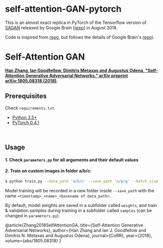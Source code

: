 # self-attention-GAN-pytorch

This is an almost exact replica in PyTorch of the Tensorflow version of [SAGAN](https://arxiv.org/abs/1805.08318) released by Google Brain [[repo](https://github.com/brain-research/self-attention-gan)] in August 2018.

Code is inspired from [repo](https://github.com/heykeetae/Self-Attention-GAN), but follows the details of Google Brain's [repo](https://github.com/brain-research/self-attention-gan)).

# Self-Attention GAN
**[Han Zhang, Ian Goodfellow, Dimitris Metaxas and Augustus Odena, "Self-Attention Generative Adversarial Networks." arXiv preprint arXiv:1805.08318 (2018)](https://arxiv.org/abs/1805.08318).**

## Prerequisites

Check `requirements.txt`.

* [Python 3.5+](https://www.continuum.io/downloads)
* [PyTorch 0.4.1](http://pytorch.org/)

&nbsp;

## Usage

#### 1. Check `parameters.py` for all arguments and their default values

#### 2. Train on custom images in folder a/b/c:
```bash
$ python train.py --data_path 'a/b/c' --save_path 'o/p/q' --batch_size 64 --imsize 64 --name sagan
```

Model training will be recorded in a new folder inside `--save_path` with the name `<timestamp>_<name>_<basename of data_path>`.

By default, model weights are saved in a subfolder called `weights`, and train & validation samples during training in a subfolder called `samples` (can be changed in `parameters.py`).

@article{Zhang2018SelfAttentionGA,
  title={Self-Attention Generative Adversarial Networks},
  author={Han Zhang and Ian J. Goodfellow and Dimitris N. Metaxas and Augustus Odena},
  journal={CoRR},
  year={2018},
  volume={abs/1805.08318}
}
